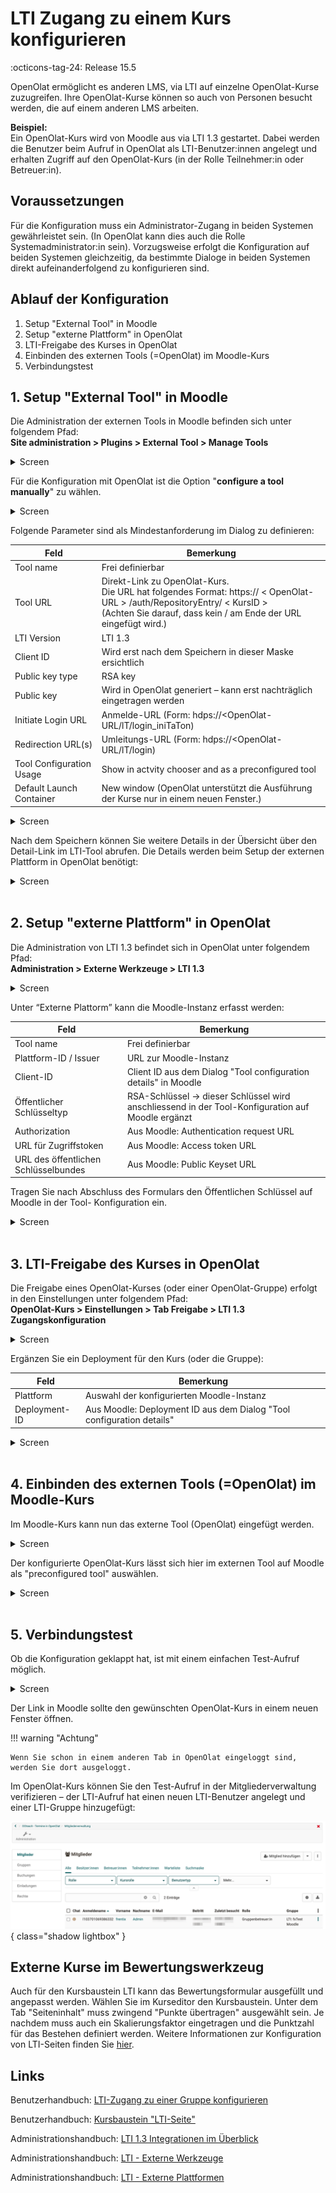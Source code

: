 # LTI Zugang zu einem Kurs konfigurieren

:octicons-tag-24: Release 15.5 

OpenOlat ermöglicht es anderen LMS, via LTI auf einzelne OpenOlat-Kurse zuzugreifen. Ihre OpenOlat-Kurse können so auch von Personen besucht werden, die auf einem anderen LMS arbeiten.

**Beispiel:**<br>
Ein OpenOlat-Kurs wird von Moodle aus via LTI 1.3 gestartet. Dabei werden die Benutzer beim Aufruf in OpenOlat als LTI-Benutzer:innen angelegt und erhalten Zugriff auf den OpenOlat-Kurs (in der Rolle Teilnehmer:in oder Betreuer:in).


## Voraussetzungen

Für die Konfiguration muss ein Administrator-Zugang in beiden Systemen gewährleistet sein. (In OpenOlat kann dies auch die Rolle Systemadministrator:in sein).  Vorzugsweise erfolgt die Konfiguration auf beiden Systemen gleichzeitig, da bestimmte Dialoge in beiden Systemen direkt aufeinanderfolgend zu konfigurieren sind.

## Ablauf der Konfiguration

1. Setup "External Tool" in Moodle
2. Setup "externe Plattform" in OpenOlat
3. LTI-Freigabe des Kurses in OpenOlat
4. Einbinden des externen Tools (=OpenOlat) im Moodle-Kurs
5. Verbindungstest


## 1. Setup "External Tool" in Moodle 

Die Administration der externen Tools in Moodle befinden sich unter folgendem Pfad:<br>
**Site administration > Plugins > External Tool > Manage Tools**

<details>
    <summary>Screen</summary>
	<img src="../assets/LTI_share_coures_moodle-setup1_v1_en.png" />
</details>

Für die Konfiguration mit OpenOlat ist die Option "**configure a tool manually**" zu wählen.

<details>
    <summary>Screen</summary>
	<img src="../assets/LTI_share_coures_moodle-setup2_v1_en.png" />
</details>

Folgende Parameter sind als Mindestanforderung im Dialog zu definieren:

| Feld					| Bemerkung |
| --------------------- | ---------------------------------------------- |
| Tool name				| Frei definierbar |
| Tool URL				| Direkt-Link zu OpenOlat-Kurs. <br> Die URL hat folgendes Format: https:// < OpenOlat-URL > /auth/RepositoryEntry/ < KursID > <br>(Achten Sie darauf, dass kein / am Ende der URL eingefügt wird.) |
| LTI Version			| LTI 1.3 |
| Client ID				| Wird erst nach dem Speichern in dieser Maske ersichtlich |
| Public key type		| RSA key |
| Public key			| Wird in OpenOlat generiert – kann erst nachträglich eingetragen werden |
| Initiate Login URL	| Anmelde-URL (Form: hdps://<OpenOlat- URL/lT/login_iniTaTon) |
| Redirection URL(s)	| Umleitungs-URL (Form: hdps://<OpenOlat-URL/lT/login) |
| Tool Configuration Usage| Show in actvity chooser and as a preconfigured tool |
| Default Launch Container	| New window (OpenOlat unterstützt die Ausführung der Kurse nur in einem neuen Fenster.) |

<details>
    <summary>Screen</summary>
	<img src="../assets/LTI_share_coures_moodle-setup3_v1_en.png" />
</details>

Nach dem Speichern können Sie weitere Details in der Übersicht über den Detail-Link im LTI-Tool abrufen. Die Details werden beim Setup der externen Plattform in OpenOlat benötigt:

<details>
    <summary>Screen</summary>
	<img src="../assets/LTI_share_coures_moodle-setup4_v1_en.png" />
</details>


<br>

## 2. Setup "externe Plattform" in OpenOlat

Die Administration von LTI 1.3 befindet sich in OpenOlat unter folgendem Pfad:<br>
**Administration > Externe Werkzeuge > LTI 1.3**

<details>
    <summary>Screen</summary>
	<img src="../assets/LTI_share_coures_moodle-setup5_v1_en.png" />
</details>

Unter “Externe Plattorm” kann die Moodle-Instanz erfasst werden:

| Feld					| Bemerkung |
| --------------------- | ---------------------------------------------- |
| Tool name				| Frei definierbar |
| Plattform-ID / Issuer	| URL zur Moodle-Instanz |
| Client-ID				| Client ID aus dem Dialog "Tool configuration details" in Moodle |
| Öffentlicher Schlüsseltyp | RSA-Schlüssel -> dieser Schlüssel wird anschliessend in der Tool-Konfiguration auf Moodle ergänzt |
| Authorization	 		| Aus Moodle: Authentication request URL |
| URL für Zugriffstoken	| Aus Moodle: Access token URL |
| URL des öffentlichen Schlüsselbundes | Aus Moodle: Public Keyset URL |


Tragen Sie nach Abschluss des Formulars den Öffentlichen Schlüssel auf Moodle in der Tool- Konfiguration ein.

<details>
    <summary>Screen</summary>
	<img src="../assets/LTI_share_coures_moodle-setup6_v1_en.png" />
</details>

<br>

## 3. LTI-Freigabe des Kurses in OpenOlat

Die Freigabe eines OpenOlat-Kurses (oder einer OpenOlat-Gruppe) erfolgt in den Einstellungen unter folgendem Pfad:<br>
**OpenOlat-Kurs > Einstellungen > Tab Freigabe > LTI 1.3 Zugangskonfiguration**

<details>
    <summary>Screen</summary>
	<img src="../assets/LTI_share_coures_moodle-setup7_v1_en.png" />
</details>


Ergänzen Sie ein Deployment für den Kurs (oder die Gruppe):

| Feld					| Bemerkung |
| --------------------- | ---------------------------------------------- |
| Plattform				| Auswahl der konfigurierten Moodle-Instanz |
| Deployment-ID 		| Aus Moodle: Deployment ID aus dem Dialog "Tool configuration details" |

<details>
    <summary>Screen</summary>
	<img src="../assets/LTI_share_coures_moodle-setup8_v1_en.png" />
</details>

<br>

## 4. Einbinden des externen Tools (=OpenOlat) im Moodle-Kurs

Im Moodle-Kurs kann nun das externe Tool (OpenOlat) eingefügt werden.

<details>
    <summary>Screen</summary>
	<img src="../assets/LTI_share_coures_moodle-setup9_v1_en.png" />
</details>

Der konfigurierte OpenOlat-Kurs lässt sich hier im externen Tool auf Moodle als "preconfigured tool" auswählen.

<details>
    <summary>Screen</summary>
	<img src="../assets/LTI_share_coures_moodle-setup10_v1_en.png" />
</details>


<br>

## 5. Verbindungstest

Ob die Konfiguration geklappt hat, ist mit einem einfachen Test-Aufruf möglich.

<details>
    <summary>Screen</summary>
	<img src="../assets/LTI_share_coures_moodle-setup11_v1_en.png" />
</details>

Der Link in Moodle sollte den gewünschten OpenOlat-Kurs in einem neuen Fenster öffnen. 

!!! warning "Achtung"

	Wenn Sie schon in einem anderen Tab in OpenOlat eingeloggt sind, werden Sie dort ausgeloggt.  


Im OpenOlat-Kurs können Sie den Test-Aufruf in der Mitgliederverwaltung verifizieren – der LTI-Aufruf hat einen neuen LTI-Benutzer angelegt und einer LTI-Gruppe hinzugefügt:

![LTI_share_coures_moodle-setup12_v1_en.png](assets/LTI_share_coures_moodle-setup12_v1_en.png){ class="shadow lightbox" }


## Externe Kurse im Bewertungswerkzeug

Auch für den Kursbaustein LTI kann das Bewertungsformular ausgefüllt und angepasst werden. 
Wählen Sie im Kurseditor den Kursbaustein. Unter dem Tab "Seiteninhalt" muss zwingend "Punkte übertragen" ausgewählt sein. Je nachdem muss auch ein Skalierungsfaktor eingetragen und die Punktzahl für das Bestehen definiert werden. Weitere Informationen zur Konfiguration von LTI-Seiten finden Sie [hier](https://docs.openolat.org/de/manual_user/learningresources/Course_Element_LTI_Page/).



##  Links

Benutzerhandbuch: [LTI-Zugang zu einer Gruppe konfigurieren](https://docs.openolat.org/de/manual_user/groups/LTI_Share_groups/)

Benutzerhandbuch: [Kursbaustein "LTI-Seite"](http://docs.openolat.org/de/manual_user/learningresources/Course_Element_LTI_Page/)

Administrationshandbuch: [LTI 1.3 Integrationen im Überblick](http://docs.openolat.org/de/manual_admin/administration/LTI_Integrations/)

Administrationshandbuch: [LTI - Externe Werkzeuge](http://docs.openolat.org/de/manual_admin/administration/LTI_External_tools/)

Administrationshandbuch: [LTI - Externe Plattformen](http://docs.openolat.org/de/manual_admin/administration/LTI_External_platforms/)

